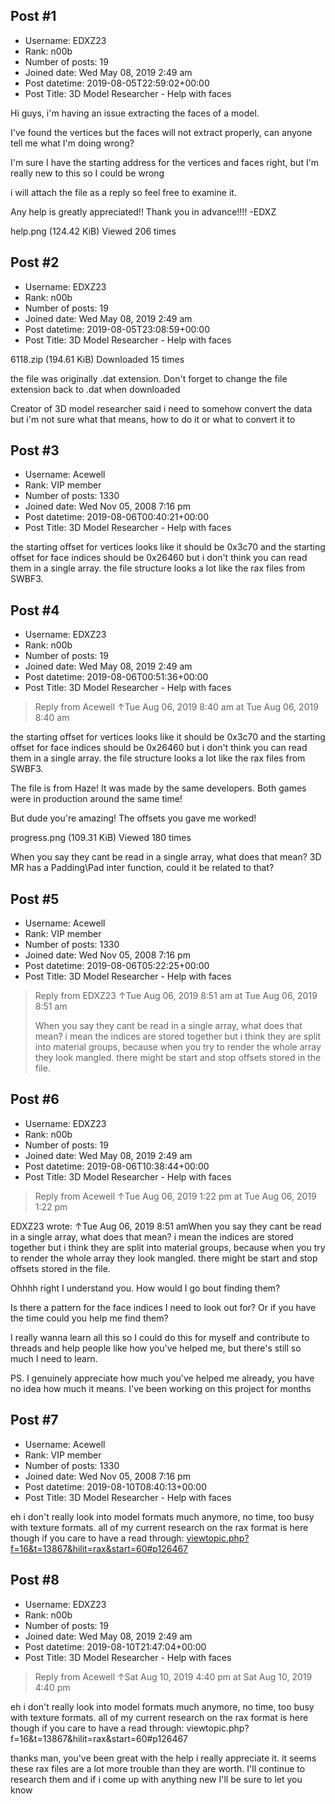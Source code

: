 ## Post #1
- Username: EDXZ23
- Rank: n00b
- Number of posts: 19
- Joined date: Wed May 08, 2019 2:49 am
- Post datetime: 2019-08-05T22:59:02+00:00
- Post Title: 3D Model Researcher - Help with faces

Hi guys, i'm having an issue extracting the faces of a model.

I've found the vertices but the faces will not extract properly, can anyone tell me what I'm doing wrong? 

I'm sure I have the starting address for the vertices and faces right, but I'm really new to this so I could be wrong

i will attach the file as a reply so feel free to examine it.

Any help is greatly appreciated!! Thank you in advance!!!!
-EDXZ



help.png (124.42 KiB) Viewed 206 times
## Post #2
- Username: EDXZ23
- Rank: n00b
- Number of posts: 19
- Joined date: Wed May 08, 2019 2:49 am
- Post datetime: 2019-08-05T23:08:59+00:00
- Post Title: 3D Model Researcher - Help with faces

6118.zip
(194.61 KiB) Downloaded 15 times



the file was originally .dat extension. Don't forget to change the file extension back to .dat when downloaded

Creator of 3D model researcher said i need to somehow convert the data but i'm not sure what that means, how to do it or what to convert it to
## Post #3
- Username: Acewell
- Rank: VIP member
- Number of posts: 1330
- Joined date: Wed Nov 05, 2008 7:16 pm
- Post datetime: 2019-08-06T00:40:21+00:00
- Post Title: 3D Model Researcher - Help with faces

the starting offset for vertices looks like it should be 0x3c70 
and the starting offset for face indices should be 0x26460
but i don't think you can read them in a single array.
the file structure looks a lot like the rax files from SWBF3.
## Post #4
- Username: EDXZ23
- Rank: n00b
- Number of posts: 19
- Joined date: Wed May 08, 2019 2:49 am
- Post datetime: 2019-08-06T00:51:36+00:00
- Post Title: 3D Model Researcher - Help with faces

> Reply from Acewell ↑Tue Aug 06, 2019 8:40 am at Tue Aug 06, 2019 8:40 am
>
> 
the starting offset for vertices looks like it should be 0x3c70 
and the starting offset for face indices should be 0x26460
but i don't think you can read them in a single array.
the file structure looks a lot like the rax files from SWBF3.

The file is from Haze! It was made by the same developers. Both games were in production around the same time!   

But dude you're amazing! The offsets you gave me worked! 



progress.png (109.31 KiB) Viewed 180 times



When you say they cant be read in a single array, what does that mean? 3D MR has a Padding\Pad inter function, could it be related to that?
## Post #5
- Username: Acewell
- Rank: VIP member
- Number of posts: 1330
- Joined date: Wed Nov 05, 2008 7:16 pm
- Post datetime: 2019-08-06T05:22:25+00:00
- Post Title: 3D Model Researcher - Help with faces

> Reply from EDXZ23 ↑Tue Aug 06, 2019 8:51 am at Tue Aug 06, 2019 8:51 am
>
> When you say they cant be read in a single array, what does that mean?
i mean the indices are stored together but i think they are split into material groups,
because when you try to render the whole array they look mangled. 
there might be start and stop offsets stored in the file.
## Post #6
- Username: EDXZ23
- Rank: n00b
- Number of posts: 19
- Joined date: Wed May 08, 2019 2:49 am
- Post datetime: 2019-08-06T10:38:44+00:00
- Post Title: 3D Model Researcher - Help with faces

> Reply from Acewell ↑Tue Aug 06, 2019 1:22 pm at Tue Aug 06, 2019 1:22 pm
>
> 
EDXZ23 wrote: ↑Tue Aug 06, 2019 8:51 amWhen you say they cant be read in a single array, what does that mean?
i mean the indices are stored together but i think they are split into material groups,
because when you try to render the whole array they look mangled. 
there might be start and stop offsets stored in the file.

Ohhhh right I understand you. How would I go bout finding them? 

Is there a pattern for the face indices I need to look out for? Or if you have the time could you help me find them? 

I really wanna learn all this so I could do this for myself and contribute to threads and help people like how you've helped me,
but there's still so much I need to learn.


PS. I genuinely appreciate how much you've helped me already, you have no idea how much it means. I've been working on this project for months
## Post #7
- Username: Acewell
- Rank: VIP member
- Number of posts: 1330
- Joined date: Wed Nov 05, 2008 7:16 pm
- Post datetime: 2019-08-10T08:40:13+00:00
- Post Title: 3D Model Researcher - Help with faces

eh i don't really look into model formats much anymore, no time, too busy with texture formats.
all of my current research on the rax format is here though if you care to have a read through:
[viewtopic.php?f=16&t=13867&hilit=rax&start=60#p126467](https://forum.xentax.com/viewtopic.php?f=16&t=13867&hilit=rax&start=60#p126467)
## Post #8
- Username: EDXZ23
- Rank: n00b
- Number of posts: 19
- Joined date: Wed May 08, 2019 2:49 am
- Post datetime: 2019-08-10T21:47:04+00:00
- Post Title: 3D Model Researcher - Help with faces

> Reply from Acewell ↑Sat Aug 10, 2019 4:40 pm at Sat Aug 10, 2019 4:40 pm
>
> 
eh i don't really look into model formats much anymore, no time, too busy with texture formats.
all of my current research on the rax format is here though if you care to have a read through:
viewtopic.php?f=16&t=13867&hilit=rax&start=60#p126467

thanks man, you've been great with the help i really appreciate it. it seems these rax files are a lot more trouble than they are worth. I'll continue to research them and if i come up with anything new I'll be sure to let you know
